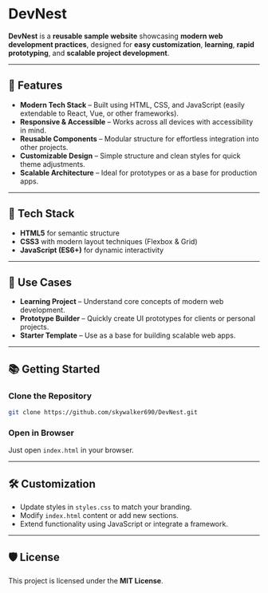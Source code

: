 # DevNest

**DevNest** is a **reusable sample website** showcasing **modern web development practices**, designed for **easy customization**, **learning**, **rapid prototyping**, and **scalable project development**.

---

## 🚀 Features

* **Modern Tech Stack** – Built using HTML, CSS, and JavaScript (easily extendable to React, Vue, or other frameworks).
* **Responsive & Accessible** – Works across all devices with accessibility in mind.
* **Reusable Components** – Modular structure for effortless integration into other projects.
* **Customizable Design** – Simple structure and clean styles for quick theme adjustments.
* **Scalable Architecture** – Ideal for prototypes or as a base for production apps.

---

## 🔧 Tech Stack

* **HTML5** for semantic structure
* **CSS3** with modern layout techniques (Flexbox & Grid)
* **JavaScript (ES6+)** for dynamic interactivity

---

## 🔬 Use Cases

* **Learning Project** – Understand core concepts of modern web development.
* **Prototype Builder** – Quickly create UI prototypes for clients or personal projects.
* **Starter Template** – Use as a base for building scalable web apps.

---

## 📚 Getting Started

### **Clone the Repository**

```bash
git clone https://github.com/skywalker690/DevNest.git
```

### **Open in Browser**

Just open `index.html` in your browser.

---

## 🛠️ Customization

* Update styles in `styles.css` to match your branding.
* Modify `index.html` content or add new sections.
* Extend functionality using JavaScript or integrate a framework.

---


## 🛡️ License

This project is licensed under the **MIT License**.
